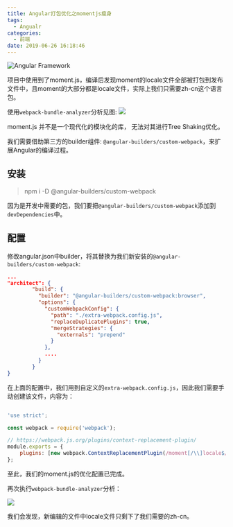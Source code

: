 ```yaml
---
title: Angular打包优化之momentjs瘦身
tags:
  - Angualr
categories:
  - 前端
date: 2019-06-26 16:18:46
---
```



![Angular Framework](https://i.loli.net/2019/06/10/5cfdf6dca539f47762.png)

项目中使用到了moment.js，编译后发现moment的locale文件全部被打包到发布文件中，且moment的大部分都是locale文件，实际上我们只需要zh-cn这个语言包。

使用`webpack-bundle-analyzer`分析见图:
![](https://cdn.nlark.com/yuque/0/2019/png/269363/1561536056876-assets/web-upload/321acf7d-a2f8-4649-ad76-dcf826773709.png)

moment.js 并不是一个现代化的模块化的库， 无法对其进行Tree Shaking优化。

我们需要借助第三方的builder组件: `@angular-builders/custom-webpack`，来扩展Angular的编译过程。


## 安装
> npm i -D @angular-builders/custom-webpack

因为是开发中需要的包，我们要把`@angular-builders/custom-webpack`添加到`devDependencies`中。

## 配置

修改angular.json中builder，将其替换为我们新安装的`@angular-builders/custom-webpack`:

```json
...
"architect": {
        "build": {
          "builder": "@angular-builders/custom-webpack:browser",
          "options": {
            "customWebpackConfig": {
              "path": "./extra-webpack.config.js",
              "replaceDuplicatePlugins": true,
              "mergeStrategies": {
                "externals": "prepend"
              }
            },
            ....
          }
        }
}
```

在上面的配置中，我们用到自定义的`extra-webpack.config.js`，因此我们需要手动创建该文件，内容为：

```javascript

'use strict';

const webpack = require('webpack');

// https://webpack.js.org/plugins/context-replacement-plugin/
module.exports = {
    plugins: [new webpack.ContextReplacementPlugin(/moment[/\\]locale$/, /zh-cn/)]
};

```

至此，我们的moment.js的优化配置已完成。

再次执行`webpack-bundle-analyzer`分析：

![](https://cdn.nlark.com/yuque/0/2019/png/269363/1561537017238-assets/web-upload/ffc4b654-ab56-4185-8b4b-df925e8052d1.png)

我们会发现，新编辑的文件中locale文件只剩下了我们需要的zh-cn。
